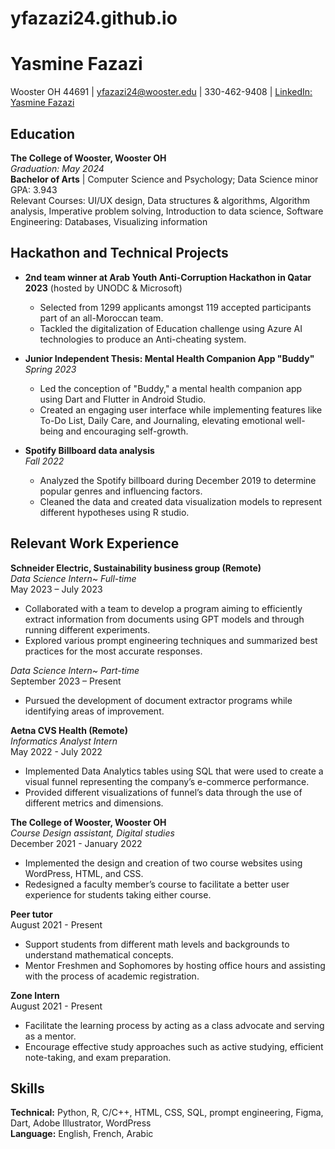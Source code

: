 # yfazazi24.github.io
# Yasmine Fazazi

Wooster OH 44691 | yfazazi24@wooster.edu | 330-462-9408 | [LinkedIn: Yasmine Fazazi](#)

## Education

**The College of Wooster, Wooster OH**  
*Graduation: May 2024*  
**Bachelor of Arts** | Computer Science and Psychology; Data Science minor  
GPA: 3.943  
Relevant Courses: UI/UX design, Data structures & algorithms, Algorithm analysis, Imperative problem solving, Introduction to data science, Software Engineering: Databases, Visualizing information

## Hackathon and Technical Projects

- **2nd team winner at Arab Youth Anti-Corruption Hackathon in Qatar 2023** (hosted by UNODC & Microsoft)
  - Selected from 1299 applicants amongst 119 accepted participants part of an all-Moroccan team.
  - Tackled the digitalization of Education challenge using Azure AI technologies to produce an Anti-cheating system.

- **Junior Independent Thesis: Mental Health Companion App "Buddy"**  
  *Spring 2023*
  - Led the conception of "Buddy," a mental health companion app using Dart and Flutter in Android Studio.
  - Created an engaging user interface while implementing features like To-Do List, Daily Care, and Journaling, elevating emotional well-being and encouraging self-growth.

- **Spotify Billboard data analysis**  
  *Fall 2022*
  - Analyzed the Spotify billboard during December 2019 to determine popular genres and influencing factors.
  - Cleaned the data and created data visualization models to represent different hypotheses using R studio.

## Relevant Work Experience

**Schneider Electric, Sustainability business group (Remote)**  
_Data Science Intern~ Full-time_  
May 2023 – July 2023
  - Collaborated with a team to develop a program aiming to efficiently extract information from documents using GPT models and through running different experiments.
  - Explored various prompt engineering techniques and summarized best practices for the most accurate responses.

_Data Science Intern~ Part-time_  
September 2023 – Present
  - Pursued the development of document extractor programs while identifying areas of improvement.

**Aetna CVS Health (Remote)**  
_Informatics Analyst Intern_  
May 2022 - July 2022
  - Implemented Data Analytics tables using SQL that were used to create a visual funnel representing the company’s e-commerce performance.
  - Provided different visualizations of funnel’s data through the use of different metrics and dimensions.

**The College of Wooster, Wooster OH**  
_Course Design assistant, Digital studies_  
December 2021 - January 2022
  - Implemented the design and creation of two course websites using WordPress, HTML, and CSS.
  - Redesigned a faculty member’s course to facilitate a better user experience for students taking either course.

**Peer tutor**  
August 2021 - Present
  - Support students from different math levels and backgrounds to understand mathematical concepts.
  - Mentor Freshmen and Sophomores by hosting office hours and assisting with the process of academic registration.

**Zone Intern**  
August 2021 - Present
  - Facilitate the learning process by acting as a class advocate and serving as a mentor.
  - Encourage effective study approaches such as active studying, efficient note-taking, and exam preparation.

## Skills

**Technical:** Python, R, C/C++, HTML, CSS, SQL, prompt engineering, Figma, Dart, Adobe Illustrator, WordPress  
**Language:** English, French, Arabic
